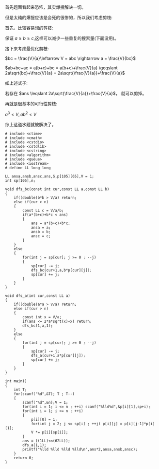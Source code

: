首先题面看起来恐怖，其实爆搜解决一切。

但是太纯的爆搜应该是会死的很惨的，所以我们考虑剪枝:

首先，比较容易想的剪枝:

保证 $a \geqslant b \geqslant c$,这样可以减少一些重复的搜索量(下面没用)。

接下来考虑最优化剪枝:

$bc = \frac{V}{a}\leftarrow V = abc \rightarrow a = \frac{V}{bc}$

$ab+bc+ac = a(b+c)+bc = a(b+c)+\frac{V}{a} \geqslant 2a\sqrt{bc}+\frac{V}{a} = 2a\sqrt{\frac{V}{a}}+\frac{V}{a}$

如上述式子:

若存在 $ans \leqslant 2a\sqrt{\frac{V}{a}}+\frac{V}{a}$，
就可以剪掉。

再就是很基本的可行性剪枝:

$a^3 < V,ab^2 < V$

综上这道水题就被解决了。

~~~
# include <ctime>
# include <cmath>
# include <cstdio>
# include <cstdlib>
# include <cstring>
# include <algorithm>
# include <queue>
# include <iostream>
# define LL long long

LL ansa,ansb,ansc,ans,S,p[105][65],V = 1;
int sp[105],n;

void dfs_bc(const int cur,const LL a,const LL b)
{
    if((double)b*b > V/a) return;
    else if(cur > n)
    {
        const LL c = V/a/b;
        if(a*(b+c)+b*c < ans)
        {
            ans = a*(b+c)+b*c;
            ansa = a;
            ansb = b;
            ansc = c;
        }
    }
    else 
    {
        for(int j = sp[cur]; j >= 0 ; --j)
        {
            sp[cur] -= j;
            dfs_bc(cur+1,a,b*p[cur][j]);
            sp[cur] += j;
        }
    }
}

void dfs_a(int cur,const LL a)
{
    if((double)a*a > V/a) return;
    else if(cur > n)
    {
        const int x = V/a;
        if(ans <= 2*a*sqrt(x)+x) return;
        dfs_bc(1,a,1);
    }
    else 
    {
        for(int j = sp[cur]; j >= 0 ; --j)
        {
            sp[cur] -= j;
            dfs_a(cur+1,a*p[cur][j]);
            sp[cur] += j;
        }
    }
}

int main()
{
    int T;
    for(scanf("%d",&T); T ; T--)
    {
        scanf("%d",&n);V = 1;
        for(int i = 1; i <= n ; ++i) scanf("%lld%d",&p[i][1],sp+i);
        for(int i = 1; i <= n ; ++i)
        {
            p[i][0] = 1;
            for(int j = 2; j <= sp[i] ; ++j) p[i][j] = p[i][j-1]*p[i][1];
            V *= p[i][sp[i]];
        }
        ans = ((1LL)<<(62LL));
        dfs_a(1,1);
        printf("%lld %lld %lld %lld\n",ans*2,ansa,ansb,ansc);
    }
    return 0;
}

~~~